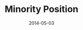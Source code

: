 ---
layout: message
category: message
series: "The New Man"
title: "Minority Position"
date: 2014-05-03
audio-description: "The New Man takes a minority position."
audio: "http://www.crossroads.net/players/media/hq/thenewman_02.mp3"
audio-title: "Minority Position"
audio-duration: ":"
program-description: "The new man takes a minority position."
program: "http://www.crossroads.net/players/media/hq/05_03-04_14Program_LO.pdf"
program-title: "Minority Position"
video-description: "The new man takes a minority position."
video-title: "Minority Position"
video: "https://s3.amazonaws.com/crossroadsvideomessages/thenewman_02.mp4"
video-poster: "https://www.crossroads.net/uploadedfiles/thenewman_02.jpg"
---